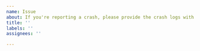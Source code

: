 ```yaml
---
name: Issue
about: If you're reporting a crash, please provide the crash logs with your report.
title: ''
labels: ''
assignees: ''

---
```



